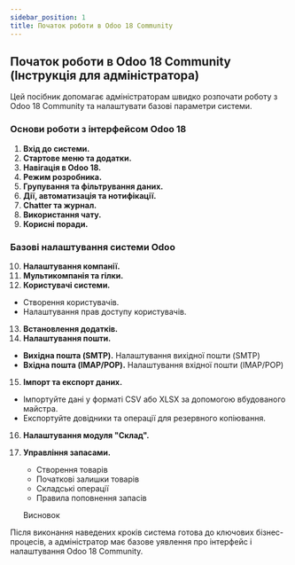 ```yaml
---
sidebar_position: 1
title: Початок роботи в Odoo 18 Community
---
```


## Початок роботи в Odoo 18 Community (Інструкція для адміністратора)

Цей посібник допомагає адміністраторам швидко розпочати роботу з Odoo 18 Community та налаштувати базові параметри системи.

### Основи роботи з інтерфейсом Odoo 18

1. **Вхід до системи.**
2. **Стартове меню та додатки.**
3. **Навігація в Odoo 18.**
4. **Режим розробника.**
5. **Групування та фільтрування даних.** 
6. **Дії, автоматизація та нотифікації.** 
7. **Chatter та журнал.** 
8. **Використання чату.** 
9. **Корисні поради.**

### Базові налаштування системи Odoo

10. **Налаштування компанії.**
11. **Мультикомпанія та гілки.**
12. **Користувачі системи.**
   - Створення користувачів.
   - Налаштування прав доступу користувачів.
13. **Встановлення додатків.** 
14. **Налаштування пошти.**
   - **Вихідна пошта (SMTP).** Налаштування вихідної пошти (SMTP)
   - **Вхідна пошта (IMAP/POP).** Налаштування вхідної пошти (IMAP/POP)
15. **Імпорт та експорт даних.**
   - Імпортуйте дані у форматі CSV або XLSX за допомогою вбудованого майстра.
   - Експортуйте довідники та операції для резервного копіювання.
16. **Налаштування модуля "Склад".** 
17. **Управління запасами.**
	- Створення товарів
	- Початкові залишки товарів
	- Складські операції
	- Правила поповнення запасів

    Висновок

Після виконання наведених кроків система готова до ключових бізнес-процесів, а адміністратор має базове уявлення про інтерфейс і налаштування Odoo 18 Community.
